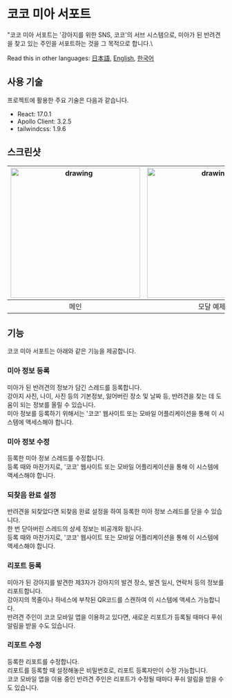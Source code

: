# 코코 미아 서포트

"코코 미아 서포트는 '강아지를 위한 SNS, 코코'의 서브 시스템으로, 미아가 된 반려견을 찾고 있는 주인을 서포트하는 것을 그 목적으로 합니다.\

Read this in other languages: [日本語](./README.md), [English](./README.en.md), [한국어](./README.ko.md)

## 사용 기술

프로젝트에 활용한 주요 기술은 다음과 같습니다.

- React: 17.0.1
- Apollo Client: 3.2.5
- tailwindcss: 1.9.6

## 스크린샷

| <img src="https://coco-for-dogs.s3-ap-northeast-1.amazonaws.com/readme/support_main.png" alt="drawing" width="300"/> | <img src="https://coco-for-dogs.s3-ap-northeast-1.amazonaws.com/readme/support_modal.png" alt="drawing" width="300"/> |
| :------------------------------------------------------------------------------------------------------------------: | :-------------------------------------------------------------------------------------------------------------------: |
|                                                         메인                                                         |                                                       모달 예제                                                       |

## 기능

코코 미아 서포트는 아래와 같은 기능을 제공합니다.

### 미아 정보 등록

미아가 된 반려견의 정보가 담긴 스레드를 등록합니다.\
강아지 사진, 나이, 사진 등의 기본정보, 잃어버린 장소 및 날짜 등, 반려견을 찾는 데 도움이 되는 정보를 올릴 수 있습니다.\
미아 정보를 등록하기 위해서는 '코코' 웹사이트 또는 모바일 어플리케이션을 통해 이 시스템에 액세스해야 합니다.

### 미아 정보 수정

등록한 미아 정보 스레드를 수정합니다.\
등록 때와 마찬가지로, '코코' 웹사이트 또는 모바일 어플리케이션을 통해 이 시스템에 액세스해야 합니다.

### 되찾음 완료 설정

반려견을 되찾았다면 되찾음 완료 설정을 하여 등록한 미아 정보 스레드를 닫을 수 있습니다.\
한 번 닫아버린 스레드의 상세 정보는 비공개화 됩니다.\
등록 때와 마찬가지로, '코코' 웹사이트 또는 모바일 어플리케이션을 통해 이 시스템에 액세스해야 합니다.

### 리포트 등록

미아가 된 강아지를 발견한 제3자가 강아지의 발견 장소, 발견 일시, 연락처 등의 정보를 리포트합니다.\
강아지의 목줄이나 하네스에 부착된 QR코드를 스캔하여 이 시스템에 액세스 가능합니다.\
반려견 주인이 코코 모바일 앱을 이용하고 있다면, 새로운 리포트가 등록될 때마다 푸쉬 알림을 받을 수도 있습니다.

### 리포트 수정

등록한 리포트를 수정합니다.\
리포트를 등록할 때 설정해놓은 비밀번호로, 리포트 등록자만이 수정 가능합니다.\
코코 모바일 앱을 이용 중인 반려견 주인은 리포트가 수정될 때마다 푸쉬 알림을 받을 수도 있습니다.
